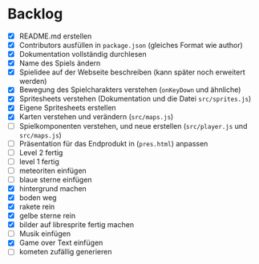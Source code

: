 # Backlog

- [x] README.md erstellen
- [x] Contributors ausfüllen in `package.json` (gleiches Format wie author)
- [x] Dokumentation vollständig durchlesen
- [x] Name des Spiels ändern
- [x] Spielidee auf der Webseite beschreiben (kann später noch erweitert werden)
- [x] Bewegung des Spielcharakters verstehen (`onKeyDown` und ähnliche)
- [x] Spritesheets verstehen (Dokumentation und die Datei `src/sprites.js`)
- [x] Eigene Spritesheets erstellen
- [x] Karten verstehen und verändern (`src/maps.js`)
- [ ] Spielkomponenten verstehen, und neue erstellen (`src/player.js` und
      `src/maps.js`)
- [ ] Präsentation für das Endprodukt in (`pres.html`) anpassen
- [ ] Level 2 fertig
- [ ] level 1 fertig
- [ ] meteoriten einfügen
- [ ] blaue sterne einfügen
- [x] hintergrund machen
- [x] boden weg
- [x] rakete rein
- [x] gelbe sterne rein
- [x] bilder auf libresprite fertig machen
- [ ] Musik einfügen
- [x] Game over Text einfügen
- [ ] kometen zufällig generieren
